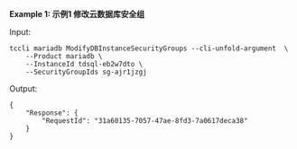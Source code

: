 **Example 1: 示例1 修改云数据库安全组**



Input: 

```
tccli mariadb ModifyDBInstanceSecurityGroups --cli-unfold-argument  \
    --Product mariadb \
    --InstanceId tdsql-eb2w7dto \
    --SecurityGroupIds sg-ajr1jzgj
```

Output: 
```
{
    "Response": {
        "RequestId": "31a60135-7057-47ae-8fd3-7a0617deca38"
    }
}
```

